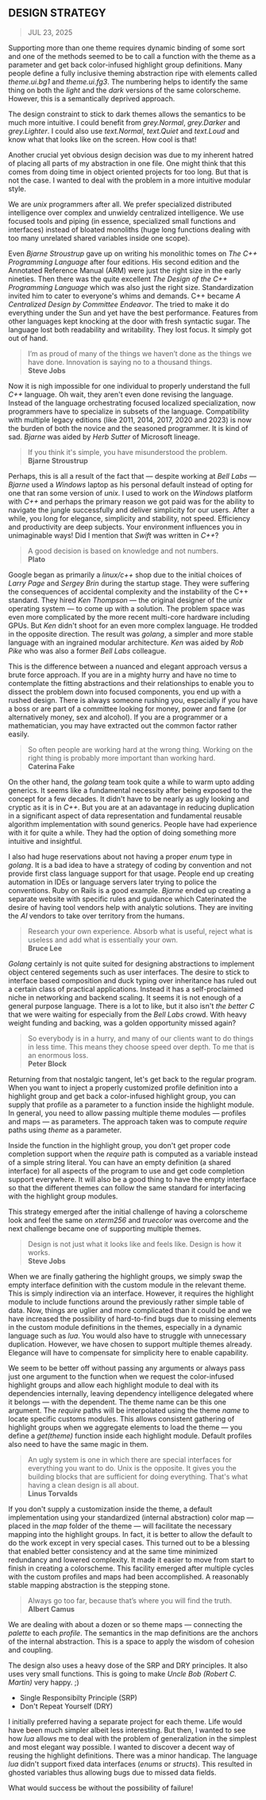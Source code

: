 ## DESIGN STRATEGY
> JUL 23, 2025

Supporting more than one theme requires dynamic binding of some sort
and one of the methods seemed to be to call a function with the theme
as a parameter and get back color-infused highlight group definitions.
Many people define a fully inclusive theming abstraction ripe with
elements called _theme.ui.bg1_ and _theme.ui.fg3_.
The numbering helps to identify the same thing on both the _light_
and the _dark_ versions of the same colorscheme.  However, this
is a semantically deprived approach.

The design constraint to stick to dark themes allows the semantics
to be much more intuitive.  I could benefit from _grey.Normal_,
_grey.Darker_ and _grey.Lighter_.  I could also use _text.Normal_,
_text.Quiet_ and _text.Loud_ and know what that looks like on
the screen.  How cool is that!

Another crucial yet obvious design decision was due to my
inherent hatred of placing all parts of my abstraction in one file.
One might think that this comes from doing time in object oriented
projects for too long.  But that is not the case.
I wanted to deal with the problem in a more intuitive modular style.

We are _unix_ programmers after all.  We prefer specialized
distributed intelligence over complex and unwieldy centralized
intelligence.  We use focused tools and piping (in essence,
specialized small functions and interfaces) instead of bloated
monoliths (huge long functions dealing with too many unrelated
shared variables inside one scope).

Even _Bjarne Stroustrup_ gave up on writing his monolithic tomes
on _The C++ Programming Language_ after four editions.
His second edition and the Annotated Reference Manual (ARM) were
just the right size in the early nineties.
Then there was the quite excellent _The Design of the C++ Programming
Language_ which was also just the right size.
Standardization invited him to cater to everyone's whims and demands.
C++ became _A Centralized Design by Committee Endeavor_.
The tried to make it do everything under the Sun and yet have the
best performance.
Features from other languages kept knocking at the door with
fresh syntactic sugar.
The language lost both readability and writability.
They lost focus.  It simply got out of hand.

> I’m as proud of many of the things we haven’t done
> as the things we have done.
> Innovation is saying no to a thousand things.  
> **Steve Jobs**

Now it is nigh impossible for one individual to properly understand
the full _C++_ language.  Oh wait, they aren't even done revising
the language.  Instead of the language orchestrating focused
localized specialization, now programmers have to specialize
in subsets of the language.  Compatibility with multiple legacy
editions (like 2011, 2014, 2017, 2020 and 2023) is now the burden
of both the novice and the seasoned programmer.
It is kind of sad.
_Bjarne_ was aided by _Herb Sutter_ of Microsoft lineage.

> If you think it's simple, you have misunderstood the problem.  
> **Bjarne Stroustrup**

Perhaps, this is all a result of the fact that — despite
working at _Bell Labs_ — _Bjarne_ used a _Windows_ laptop
as his personal default instead of opting for one that ran
some version of _unix_.  I used to work on the _Windows_
platform with _C++_ and perhaps the primary reason we got paid
was for the ability to navigate the jungle successfully and
deliver simplicity for our users.
After a while, you long for elegance, simplicity and stability,
not speed.  Efficiency and productivity are deep subjects.
Your environment influences you in unimaginable ways!
Did I mention that _Swift_ was written in _C++_?

> A good decision is based on knowledge and not numbers.  
> **Plato**

Google began as primarily a _linux/c++_ shop due to the initial
choices of _Larry Page_ and _Sergey Brin_ during the startup stage.
They were suffering the consequences of accidental complexity and
the instability of the C++ standard.
They hired _Ken Thompson_ — the original designer of the _unix_
operating system — to come up with a solution.
The problem space was even more complicated by the more recent
multi-core hardware including GPUs.
But _Ken_ didn't shoot for an even more complex language.
He trodded in the opposite direction.
The result was _golang_, a simpler and more stable language with
an ingrained modular architecture.
_Ken_ was aided by _Rob Pike_ who was also a former _Bell Labs_
colleague.

This is the difference between a nuanced and elegant approach
versus a brute force approach.
If you are in a mighty hurry and have no time to contemplate
the fitting abstractions and their relationships to enable
you to dissect the problem down into focused components,
you end up with a rushed design.
There is always someone rushing you, especially if you have
a boss or are part of a committee looking for money, power
and fame (or alternatively money, sex and alcohol).
If you are a programmer or a mathematician, you may have
extracted out the common factor rather easily.

> So often people are working hard at the wrong thing.
> Working on the right thing is probably more important than
> working hard.  
> **Caterina Fake**

On the other hand, the _golang_ team took quite a while to warm upto
adding generics.  It seems like a fundamental necessity after being
exposed to the concept for a few decades.  It didn't have to be
nearly as ugly looking and cryptic as it is in _C++_.  But you are at
an adavantage in reducing duplication in a significant aspect of
data representation and fundamental reusable algorithm implementation
with sound generics.  People have had experience with
it for quite a while.  They had the option of doing something
more intuitive and insightful.

I also had huge reservations about not having a proper _enum_ type
in _golang_.  It is a bad idea to have a strategy of coding by
convention and not provide first class language support for that usage.
People end up creating automation in IDEs or language servers
later trying to police the conventions.  Ruby on Rails is a good
example.  _Bjarne_ ended up creating a separate website with specific
rules and guidance which Caterinated the desire of having tool vendors
help with analytic solutions.  They are inviting the _AI_ vendors
to take over territory from the humans.

> Research your own experience.  Absorb what is useful, reject
> what is useless and add what is essentially your own.  
> **Bruce Lee**

_Golang_ certainly is not quite suited for designing abstractions
to implement object centered segements such as user interfaces.
The desire to stick to interface based composition and duck typing
over inheritance has ruled out a certain class of practical applications.
Instead it has a self-proclaimed niche in networking and backend scaling.
It seems it is not enough of a general purpose language.
There is a lot to like, but it also isn't _the better C_
that we were waiting for especially from the _Bell Labs_ crowd.
With heavy weight funding and backing, was a golden opportunity
missed again?

> So everybody is in a hurry, and many of our clients want to do
> things in less time.
> This means they choose speed over depth.
> To me that is an enormous loss.  
> **Peter Block**

Returning from that nostalgic tangent, let's get back to the
regular program.
When you want to inject a properly customized profile definition
into a highlight group and get back a color-infused highlight
group, you can supply that profile as a parameter to a function
inside the highlight module. In general, you need to allow
passing multiple theme modules — profiles and maps — as parameters.
The approach taken was to compute _require_ paths using _theme_
as a parameter.

Inside the function in the highlight group, you don't get proper code
completion support when the _require_ path is computed as a variable
instead of a simple string literal.
You can have an empty definition (a shared interface) for all aspects
of the program to use and get code completion support everywhere.
It will also be a good thing to have the empty interface so that the
different themes can follow the same standard for interfacing with
the highlight group modules.

This strategy emerged after the initial challenge of having a
colorscheme look and feel the same on _xterm256_ and _truecolor_
was overcome and the next challenge became one of supporting
multiple themes.

> Design is not just what it looks like and feels like.
> Design is how it works.  
> **Steve Jobs**

When we are finally gathering the highlight groups, we simply
swap the empty interface definition with the custom module
in the relevant theme.
This is simply indirection via an interface.
However, it requires the highlight module to include functions
around the previously rather simple table of data.
Now, things are uglier and more complicated than it could be
and we have increased the possibility of hard-to-find bugs due
to missing elements in the custom module definitions in the themes,
especially in a dynamic language such as _lua_.
You would also have to struggle with unnecessary duplication.
However, we have chosen to support multiple themes already.
Elegance will have to compensate for simplicity here to enable
capability.

We seem to be better off without passing any arguments or always
pass just one argument to the function when we request the
color-infused highlight groups and allow each highlight module
to deal with its dependencies internally, leaving dependency
intelligence delegated where it belongs — with the dependent.
The theme name can be this one argument.
The _require_ paths will be interpolated using the theme _name_
to locate specific customs modules.
This allows consistent gathering of highlight groups
when we aggregate elements to load the theme — you define
a _get(theme)_ function inside each highlight module.
Default profiles also need to have the same magic in them.

> An ugly system is one in which there are special interfaces for
> everything you want to do.
> Unix is the opposite. It gives you the building blocks that are
> sufficient for doing everything.
> That's what having a clean design is all about.  
> **Linus Torvalds**

If you don't supply a customization inside the theme, a default
implementation using your standardized (internal abstraction)
color map — placed in the _map_ folder of the theme —
will facilitate the necessary mapping into the highlight groups.
In fact, it is better to allow the default to do the work except
in very special cases.
This turned out to be a blessing that enabled better consistency
and at the same time minimized redundancy and lowered complexity.
It made it easier to move from start to finish in creating
a colorscheme.
This facility emerged after multiple cycles with the custom
profiles and maps had been accomplished.
A reasonably stable mapping abstraction is the stepping stone.

> Always go too far, because that’s where you will find the truth.    
> **Albert Camus**

We are dealing with about a dozen or so theme maps — connecting
the _palette_ to each _profile_.  The semantics in the map
definitions are the anchors of the internal abstraction.
This is a space to apply the wisdom of cohesion and coupling.

The design also uses a heavy dose of the SRP and DRY principles.
It also uses very small functions.
This is going to make _Uncle Bob (Robert C. Martin)_ very happy. ;)

* Single Responsibilty Principle (SRP)
* Don't Repeat Yourself (DRY)

I initially preferred having a separate project for each theme.
Life would have been much simpler albeit less interesting.
But then, I wanted to see how _lua_ allows me to deal with the
problem of generalization in the simplest and most elegant way
possible.  I wanted to discover a decent way of reusing the
highlight definitions.  There was a minor handicap.
The language _lua_ didn't support fixed data interfaces
(_enums_ or _structs_).  This resulted in ghosted variables thus
allowing bugs due to missed data fields.

What would success be without the possibility of failure!

